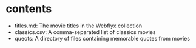 # contents

- titles.md: The movie titles in the Webflyx collection
- classics.csv: A comma-separated list of classics movies
- queots: A directory of files containing memorable quotes from movies
